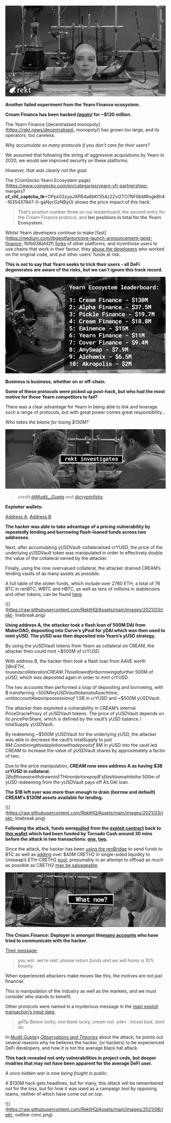 ![](https://raw.githubusercontent.com/RektHQ/Assets/main/images/2021/10/cream2-header.png)

**Another failed experiment from the Yearn Finance ecosystem.**

 **Cream Finance has been hacked _([again](https://rekt.news/cream-rekt/))_
for ~$130 million.**

The Yearn Finance [decentralised monopoly](https://rekt.news/decentralised-
monopoly/) has grown too large, and its operators; too careless.

 _Why accumulate so many protocols if you don’t care for their users?_

We assumed that following the string of aggressive acquisitions by Yearn in
2020, we would see improved security on these platforms.

 _However, that was clearly not the goal._

The [CoinGecko Yearn Ecosystem
page](https://www.coingecko.com/en/categories/yearn-yfi-partnerships-
mergers?__cf_chl_captcha_tk__=OPpx03zypJXPB4a8bKf354z2Zvl2TO7NF6bMRogkBh4-1635437847-0-gaNycGzNByU)
shows the price impact of this hack.

> That’s position number three on our leaderboard, the second entry for the
> Cream Finance protocol, and **ten positions in total for the Yearn
> Ecosystem.**

Whilst Yearn developers continue to make
[fast](https://medium.com/@geistfantom/pre-launch-announcement-geist-finance-
fbfb938afd2f)
[forks](https://twitter.com/The3D_/status/1452779577739202569?s=20) of other
platforms, and incentivise users to use chains that work in their favour, they
[abuse the
developers](https://twitter.com/bantg/status/1453678280914128900?s=20) who
worked on the original code, and put other users' funds at risk.

 **This is not to say that Yearn seeks to trick their users - all DeFi
degenerates are aware of the risks, but we can’t ignore this track record.**

![](https://raw.githubusercontent.com/RektHQ/Assets/main/images/2021/10/cream2-leaderboard.png)

 **Business is business, whether on or off-chain.**

 **Some of these protocols were picked up post-hack, but who had the most
motive for those Yearn competitors to fail?**

There was a clear advantage for Yearn in being able to link and leverage such
a range of protocols, but with great power comes great responsibility…

 _Who takes the blame for losing $130M?_

![](https://raw.githubusercontent.com/RektHQ/Assets/main/images/2021/10/cream2-investigates.png)

>
> _credit:[@Mudit__Gupta](https://twitter.com/Mudit__Gupta/status/1453401698563596293)
> and
> [@cryptofishx](https://twitter.com/cryptofishx/status/1453425047108927488?t=M6S6eaD0LPtB9fxqIsXQmQ&s=19)_

 **Exploiter wallets:**

[Address
A](https://etherscan.io/address/0x961d2b694d9097f35cfffa363ef98823928a330d),
[Address
B](https://etherscan.io/address/0x24354d31bc9d90f62fe5f2454709c32049cf866b)

 **The hacker was able to take advantage of a pricing vulnerability by
repeatedly lending and borrowing flash-loaned funds across two addresses.**

Next, after accumulating yUSDVault-collateralised crYUSD, the price of the
underlying yUSDVault token was manipulated in order to effectively double the
value of the collateral owned by the attacker.

Finally, using the now overvalued collateral, the attacker drained CREAM’s
lending vaults of as many assets as possible.

A full table of the stolen funds, which include over 2760 ETH, a total of 76
BTC in renBTC, WBTC and HBTC, as well as tens of millions in stablecoins and
other tokens, can be found
[here](https://twitter.com/SlowMist_Team/status/1453398034151194627?t=EjgoIA992F938Hoc1oyBVw&s=19).

![](https://raw.githubusercontent.com/RektHQ/Assets/main/images/2021/03/rekt-
linebreak.png)

 **Using address A, the attacker took a flash loan of 500M DAI from MakerDAO,
depositing into Curve’s yPool for yDAI which was then used to mint yUSD. The
yUSD was then deposited into Yearn’s yUSD strategy.**

By using the yUSDVault tokens from Yearn as collateral on CREAM, the attacker
then could mint ~$500M of crYUSD.

With address B, the hacker then took a flash loan from AAVE worth $2B in ETH,
to use as collateral on CREAM. This allowed for borrowing a further ~$500M of
yUSD, which was deposited again in order to mint crYUSD.

The two accounts then performed a loop of depositing and borrowing, with B
transferring ~$500M in yUSDVault tokens to A each time, until account A was in
possession of ~$1.5B in crYUSD and ~$500M yUSDVault.

The attacker then exploited a vulnerability in CREAM’s internal
PriceOracleProxy of yUSDVault tokens. The price of yUSDVault depends on its
pricePerShare, which is defined by the vault’s yUSD balance / totalSupply
yUSDVault.

By redeeming ~$500M yUSDVault for the underlying yUSD, the attacker was able
to decrease the vault’s totalSupply to just $8M. Combining this depletion with
a deposit of ~$8M in yUSD into the vault led CREAM to increase the value of
yUSDVault shares by approximately a factor of two.

Due to the price manipulation, **CREAM now sees address A as having $3B crYUSD
in collateral.** $2B of this was withdrawn in ETH in order to repay B’s flash
loan while the ~$500m of yUSD redeeming from the yUSDVault pays off A’s DAI
loan.

 **The $1B left over was more than enough to drain (borrow and default)
CREAM’s $130M assets available for lending.**

![](https://raw.githubusercontent.com/RektHQ/Assets/main/images/2021/03/rekt-
linebreak.png)

 **Following the attack, funds
were[pulled](https://etherscan.io/tx/0xafd29e7918112de30a8c994f19bb503ee9ce717030b0da43a68e2bd9ae25f86a)
from the [exploit
contract](https://etherscan.io/address/0x961d2b694d9097f35cfffa363ef98823928a330d)
back to [this
wallet](https://etherscan.io/address/0x24354d31bc9d90f62fe5f2454709c32049cf866b)
which had been funded by Tornado Cash around 30 mins before the attack in two
transactions:
[one](https://etherscan.io/tx/0x753cce254051aae778af6f46e999ed9927cc4d93e5cfb95b23f90ff902d7c090),
[two](https://etherscan.io/tx/0xaa47963fc4471f81550a830d679c0c14a9ba30d886a8c70ae9653bd78a55b089).**

Since the attack, the hacker has been [using the
renBridge](https://etherscan.io/tx/0x9fdcfe7ba45d092ac3f819f746fa2000a344861f3cc100fdefc1c0957cdba7a1)
to send funds to BTC as well as
[adding](https://etherscan.io/tx/0xc79559d42a4c25c92ca8511c3dd5dfcdd41f0382e1f7577abc7224c5ae8ac343)
over $40M CRETH2 in single-sided liquidity to Uniswap’s ETH-CRETH2
[pool](https://info.uniswap.org/#/tokens/0xcbc1065255cbc3ab41a6868c22d1f1c573ab89fd),
presumably in an attempt to offload as much as possible as CRETH2 [may be
salvageable](https://twitter.com/adamscochran/status/1453382363753459714).

![](https://raw.githubusercontent.com/RektHQ/Assets/main/images/2021/10/cream2-whatnow.png)

 **The Cream.Finance: Deployer is amongst the[many
accounts](https://pentacle.xyz/bad-things-cream) who have tried to communicate
with the hacker.**

[Their
message](https://etherscan.io/tx/0x606bdd12584ccda8a3ecdb9e4bd43046d066d2b223d857121eec51820f34cc89);

>  _you win. we're rekt. please return funds and we will honor a 10% bounty._

When experienced attackers make moves like this, the motives are not just
financial.

This is manipulation of the industry as well as the markets, and we must
consider who stands to benefit.

Other protocols were named in a mysterious message in the [main exploit
transaction’s input
data;](https://etherscan.io/tx/0x0fe2542079644e107cbf13690eb9c2c65963ccb79089ff96bfaf8dced2331c92)

>  _gÃTµ Baave lucky, iron bank lucky, cream not. ydev : incest bad, dont do_

In [Mudit
Gupta’](https://twitter.com/Mudit__Gupta/status/1453417777599901702)s
_[Observations and Theories](https://mudit.blog/cream-hack-analysis/)_ about
the attack, he points out several reasons why he believes the hacker, (or
hackers) to be experienced DeFi developers, and how it is not the average
black hat attack.

 **This hack revealed not only vulnerabilities in project code, but deeper
rivalries that may not have been apparent for the average DeFi user.**

 _A once hidden war is now being fought in public._

A $130M hack gets headlines, but for many, this attack will be remembered not
for the loss, but for how it was used as a campaign tool by opposing teams,
neither of which have come out on top.

![](https://raw.githubusercontent.com/RektHQ/Assets/main/images/2021/08/rekt-
outline-conc.png)


